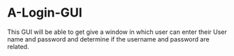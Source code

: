 # A-Login-GUI
This GUI will be able to get give a window in which user can enter their User name and password and determine if the username and password are related.
